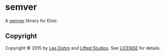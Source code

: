 # semver

A [semver][semver] library for Elixir.

## Copyright

Copyright &copy; 2015 by [Lee Dohm](http://www.lee-dohm.com) and [Lifted Studios](http://www.liftedstudios.com). See [LICENSE](https://raw.githubusercontent.com/lee-dohm/package-name/master/LICENSE.md) for details.

[semver]: http://semver.org/
